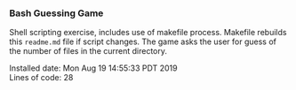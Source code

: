 ### Bash Guessing Game  

Shell scripting exercise, includes use of makefile process. Makefile rebuilds this `readme.md` file if script changes.  The game asks the user for guess of the number of files in the current directory.  

Installed date:  Mon Aug 19 14:55:33 PDT 2019  
Lines of code:  28
